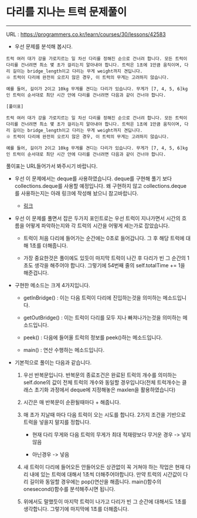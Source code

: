 다리를 지나는 트럭 문제풀이
===
***

URL : https://programmers.co.kr/learn/courses/30/lessons/42583

- 우선 문제를 분석해 봅시다.

~~~
트럭 여러 대가 강을 가로지르는 일 차선 다리를 정해진 순으로 건너려 합니다. 모든 트럭이 다리를 건너려면 최소 몇 초가 걸리는지 알아내야 합니다. 트럭은 1초에 1만큼 움직이며, 다리 길이는 bridge_length이고 다리는 무게 weight까지 견딥니다.
※ 트럭이 다리에 완전히 오르지 않은 경우, 이 트럭의 무게는 고려하지 않습니다.

예를 들어, 길이가 2이고 10kg 무게를 견디는 다리가 있습니다. 무게가 [7, 4, 5, 6]kg인 트럭이 순서대로 최단 시간 안에 다리를 건너려면 다음과 같이 건너야 합니다.

[풀이표]

트럭 여러 대가 강을 가로지르는 일 차선 다리를 정해진 순으로 건너려 합니다. 모든 트럭이 다리를 건너려면 최소 몇 초가 걸리는지 알아내야 합니다. 트럭은 1초에 1만큼 움직이며, 다리 길이는 bridge_length이고 다리는 무게 weight까지 견딥니다.
※ 트럭이 다리에 완전히 오르지 않은 경우, 이 트럭의 무게는 고려하지 않습니다.

예를 들어, 길이가 2이고 10kg 무게를 견디는 다리가 있습니다. 무게가 [7, 4, 5, 6]kg인 트럭이 순서대로 최단 시간 안에 다리를 건너려면 다음과 같이 건너야 합니다.
~~~

풀이표는 URL들어가서 봐주시기 바랍니다.

- 우선 이 문제에서는 deque를 사용하였습니다. deque를 구현해 풀기 보다 collections.deque를 사용할 예정입니다. 왜 구현하지 않고 collections.deque를 사용하는지는 아래 링크에 작성해 놨으니 참고바랍니다.

    - [링크](https://github.com/J-hoplin1/TIL/blob/main/Algorithm%20and%20DataStructure/python3/rounded%20Queue%20%EC%99%80%20collections.deque%20%EB%A5%BC%20%ED%99%9C%EC%9A%A9%ED%95%B4%20%EA%B5%AC%ED%98%84%ED%95%9C%20Queue.md)

- 우선 이 문제를 풀면서 잡은 두가지 포인트로는 우선 트럭이 지나가면서 시간의 흐름을 어떻게 파악하는지와 각 트럭의 시간을 어떻게 세는가로 잡았습니다.

    - 트럭이 처음 다리에 들어가는 순간에는 0초로 들어갑니다. 그 후 해당 트럭에 대해 1초를 더해줍니다.

    - 가장 중요한것은 풀이에도 있듯이 마지막 트럭이 나간 후 다리가 빈 그 순간의 1초도 생각을 해주어야 합니다. 그렇기에 54번째 줄의 self.totalTime += 1을 해준겁니다.

- 구현한 메소드는 크게 4가지입니다.

    - getInBridge() : 이는 다음 트럭이 다리에 진입하는것을 의미하는 메소드입니다.

    - getOutBridge() : 이는 트럭이 다리를 모두 지나 빠져나가는것을 의미하는 메소드입니다.

    - peek() : 다음에 들어올 트럭의 정보를 peek()하는 메소드입니다.

    - main() : 연산 수행하는 메소드입니다.

- 기본적으로 풀이는 다음과 같습니다.

    1. 우선 반복문입니다. 반복문의 종료조건은 완료된 트럭의 개수를 의미하는 self.done의 값이 전체 트럭의 개수와 동일할 경우입니다(전체 트럭개수는 클래스 초기화 과정에서 deque에 지정해놓은 maxlen을 활용하였습니다)

    2. 시간은 매 반복문이 순환될때마다 + 해줍니다.

    3. 매 초가 지날때 마다 다음 트럭이 오는 시도를 합니다. 2가지 조건을 기반으로 트럭을 넣을지 말지를 정합니다.

        - 현재 다리 무게와 다음 트럭의 무게가 최대 적재량보다 무거운 경우 -> 넣지않음

        - 아닌경우 -> 넣음
    
    4. 새 트럭이 다리에 들어오든 안들어오든 상관없이 꼭 거쳐야 하는 작업은 현재 다리 내에 있는 트럭에 대해서 1초씩 더해주어야합니다. 만약 트럭의 시간값이 다리 길이와 동일할 경우에는 pop()연산을 해줍니다. main()함수의 onesecond()함수를 분석해주시면 됩니다.

    5. 위에서도 말했듯이 마지막 트럭이 나가고 다리가 빈 그 순간에 대해서도 1초를 생각합니다. 그렇기에 마지막에 1초를 더해줍니다.
